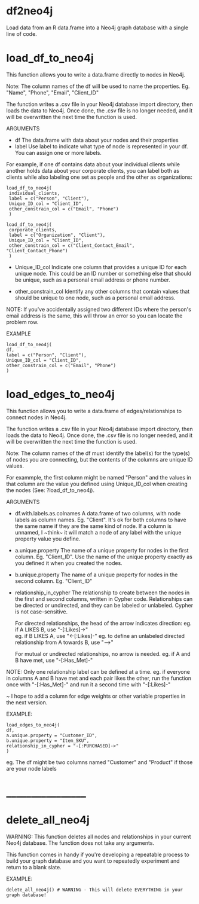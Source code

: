 # df2neo4j
Load data from an R data.frame into a Neo4j graph database with a single line of code.

# load_df_to_neo4j

This function allows you to write a data.frame directly to nodes in Neo4j. 

Note: The column names of the df will be used to name the properties. 
Eg. "Name", "Phone", "Email", "Client_ID"

The function writes a .csv file in your Neo4j database import directory, then loads the data to Neo4j. 
Once done, the .csv file is no longer needed, and it will be overwritten the next time the function is used. 


ARGUMENTS 
- df 
The data.frame with data about your nodes and their properties
- label 
Use label to indicate what type of node is represented in your df. You can assign one or more labels. 

For example, if one df contains data about your individual clients while another holds data about your 
corporate clients, you can label both as clients while also labeling one set as people and the other as organizations:

	load_df_to_neo4j(
	 individual_clients,
	 label = c("Person", "Client"),
	 Unique_ID_col = "Client_ID",
	 other_constrain_col = c("Email", "Phone")
	 )
 
	load_df_to_neo4j(
	 corporate_clients,
	 label = c("Organization", "Client"),
	 Unique_ID_col = "Client_ID",
	 other_constrain_col = c("Client_Contact_Email", "Client_Contact_Phone")
	 )

- Unique_ID_col 
Indicate one column that provides a unique ID for each unique node. 
This could be an ID number or something else that should be unique, such as a personal email address or phone number.

- other_constrain_col 
Identify any other columns that contain values that should
be unique to one node, such as a personal email address.

NOTE: If you've accidentally assigned two different IDs where the person's email 
address is the same, this will throw an error so you can locate the problem row.

EXAMPLE

	load_df_to_neo4j(	
	df, 
	label = c("Person", "Client"), 
	Unique_ID_col = "Client_ID", 
	other_constrain_col = c("Email", "Phone")
	)


# load_edges_to_neo4j

This function allows you to write a data.frame of edges/relationships to connect nodes in Neo4j. 

The function writes a .csv file in your Neo4j database import directory, then loads the data to Neo4j. 
Once done, the .csv file is no longer needed, and it will be overwritten the next time the function is used. 

Note: The column names of the df must identify the label(s) for the type(s) of nodes you are connecting, 
but the contents of the columns are unique ID values. 

For exammple, the first column might be named "Person" and the values in that column are the value you 
defined using Unique_ID_col when creating the nodes (See: ?load_df_to_neo4j). 

ARGUMENTS 
- df.with.labels.as.colnames 
A data.frame of two columns, with node labels as column names. Eg. "Client". 
It's ok for both columns to have the same name if they are the same kind of node. If a column is unnamed, 
I ~think~ it will match a node of any label with the unique property value you define.

- a.unique.property 
The name of a unique property for nodes in the first column. Eg. "Client_ID". Use the name of the unique property exactly as you defined it when you created the nodes.

- b.unique.property 
The name of a unique property for nodes in the second column. Eg. "Client_ID" 

- relationship_in_cypher 
The relationship to create between the nodes in the first and second columns, written in Cypher code. Relationships can be directed or undirected, and they can be labeled or unlabeled. Cypher is not case-sensitive. 

  For directed relationships, the head of the arrow indicates direction: 
  eg. if A LIKES B, use "-[:Likes]->"  
  eg. if B LIKES A, use  "<-[:Likes]-" 
  eg. to define an unlabeled directed relationship from A towards B, use "-->"
  
  For mutual or undirected relationships, no arrow is needed. 
  eg. if A and B have met, use "-[:Has_Met]-"

NOTE: Only one relationship label can be defined at a time.
  eg. if everyone in columns A and B have met and each pair likes the other, run the function once with "-[:Has_Met]-" and run it a second time with "-[:Likes]-" 

~ I hope to add a column for edge weights or other variable properties in the next version.

EXAMPLE:

	load_edges_to_neo4j(
	df,    
	a.unique.property = "Customer_ID", 
	b.unique.property = "Item_SKU", 
	relationship_in_cypher = "-[:PURCHASED]->"
	)

eg. The df might be two columns named "Customer" and "Product" if those are your node labels

# ________________
# delete_all_neo4j

WARNING: This function deletes all nodes and relationships in your current Neo4j database. The function does not take any arguments.

This function comes in handy if you're developing a repeatable process to build your graph database and you want 
to repeatedly experiment and return to a blank slate. 

EXAMPLE:

	delete_all_neo4j() # WARNING - This will delete EVERYTHING in your graph database!





